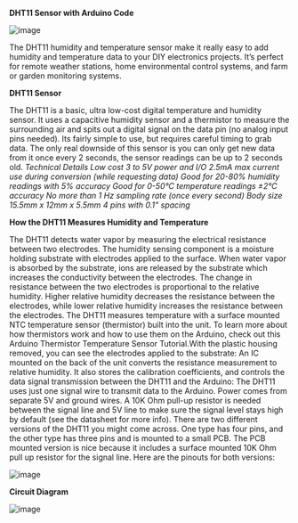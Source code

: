 **DHT11 Sensor with Arduino Code**

![image](https://user-images.githubusercontent.com/83362170/162796335-58499f4d-a0c6-4a81-890d-995770da2a01.png)


The DHT11 humidity and temperature sensor make it really easy to add humidity and temperature data to your DIY electronics projects. It’s perfect for remote weather stations, home environmental control systems, and farm or garden monitoring systems.

**DHT11 Sensor**

The DHT11 is a basic, ultra low-cost digital temperature and humidity sensor. It uses a capacitive humidity sensor and a thermistor to measure the surrounding air and spits out a digital signal on the data pin (no analog input pins needed). Its fairly simple to use, but requires careful timing to grab data. The only real downside of this sensor is you can only get new data from it once every 2 seconds, the sensor readings can be up to 2 seconds old.
*Technical Details
Low cost
3 to 5V power and I/O
2.5mA max current use during conversion (while requesting data)
Good for 20-80% humidity readings with 5% accuracy
Good for 0-50°C temperature readings ±2°C accuracy
No more than 1 Hz sampling rate (once every second)
Body size 15.5mm x 12mm x 5.5mm
4 pins with 0.1" spacing*

**How the DHT11 Measures Humidity and Temperature**

The DHT11 detects water vapor by measuring the electrical resistance between two electrodes. The humidity sensing component is a moisture holding substrate with electrodes applied to the surface. When water vapor is absorbed by the substrate, ions are released by the substrate which increases the conductivity between the electrodes. The change in resistance between the two electrodes is proportional to the relative humidity. Higher relative humidity decreases the resistance between the electrodes, while lower relative humidity increases the resistance between the electrodes.
The DHT11 measures temperature with a surface mounted NTC temperature sensor (thermistor) built into the unit. To learn more about how thermistors work and how to use them on the Arduino, check out this Arduino Thermistor Temperature Sensor Tutorial.With the plastic housing removed, you can see the electrodes applied to the substrate:
An IC mounted on the back of the unit converts the resistance measurement to relative humidity. It also stores the calibration coefficients, and controls the data signal transmission between the DHT11 and the Arduino:
The DHT11 uses just one signal wire to transmit data to the Arduino. Power comes from separate 5V and ground wires. A 10K Ohm pull-up resistor is needed between the signal line and 5V line to make sure the signal level stays high by default (see the datasheet for more info).
There are two different versions of the DHT11 you might come across. One type has four pins, and the other type has three pins and is mounted to a small PCB. The PCB mounted version is nice because it includes a surface mounted 10K Ohm pull up resistor for the signal line. Here are the pinouts for both versions:

![image](https://user-images.githubusercontent.com/83362170/162795965-8b5925ea-0e3f-4706-84cf-8a10e878c7bc.png)

**Circuit Diagram**

![image](https://user-images.githubusercontent.com/83362170/162796089-a3766790-3663-4a96-b08f-0a6221acfff9.png)


